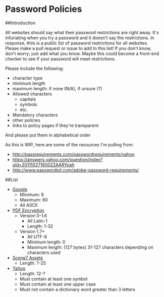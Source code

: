 # Password Policies

##Introduction

All websites should say what their password restrictions are right away. It's infuriating when you try a password and it doesn't say the restrictions. In response, thiis is a public list of password restrictions for all websites. Please make a pull request or issue to add to this list! If you don't know, don't worry; just add what you know. Maybe this could become a front-end checker to see if your password will meet restrictions.

Please include the following:

* character type
* minimum length
* maximum length: if none (N/A), if unsure (?)
* Allowed characters
  * capitals
  * symbols
  * etc.
* Mandatory characters
* other policies
* links to policy pages if they're transparent

And please put them in alphabetical order

As this is WIP, here are some of the resources I'm pulling from:

* http://passrequirements.com/passwordrequirements/yahoo
* https://answers.yahoo.com/question/index?qid=20111027160022AARYoah
* http://www.passwordpit.com/adobe-password-requirements/

##List

* [Google](https://support.google.com/a/answer/33386?hl=en)
  * Minimum: 8
  * Maximum: 60
  * All ASCII
* [PDF Encryption](https://www.pdflib.com/knowledge-base/pdf-security/encryption/)
  * Version 0-1.6
    * All Latin-1
    * Length: 1-32
  * Version 1.7+
    * All UTF-8
    * Minimum length: 0
    * Maximum length: (127 bytes) 31-127 characters depending on characters used
* [Scene7 Assets](https://helpx.adobe.com/experience-manager/scene7/kb/sps/naming-convention-basic-image-prep.html)
  * Length: ?-25
* [Yahoo](https://help.yahoo.com/kb/check-password-guidelines-overview-sln3012.html)
  * Length: 12-?
  * Must contain at least one symbol
  * Must contain at least one upper case
  * Must not contain a dictionary word greater than 3 letters

